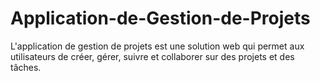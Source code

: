 # Application-de-Gestion-de-Projets
L'application de gestion de projets est une solution web qui permet aux utilisateurs de créer, gérer, suivre et collaborer sur des projets et des tâches. 
